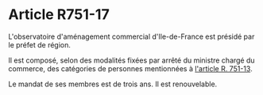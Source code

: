 # Article R751-17

<p>L'observatoire d'aménagement commercial d'Ile-de-France est présidé par le préfet de région. </p><p>Il est composé, selon des modalités fixées par arrêté du ministre chargé du commerce, des catégories de personnes mentionnées à <a href='/affichCodeArticle.do?cidTexte=LEGITEXT000005634379&idArticle=LEGIARTI000023585662&dateTexte=&categorieLien=id' title='Code de commerce - art. R751-13 (Ab)'>l'article R. 751-13</a>. </p><p>Le mandat de ses membres est de trois ans. Il est renouvelable.</p>
